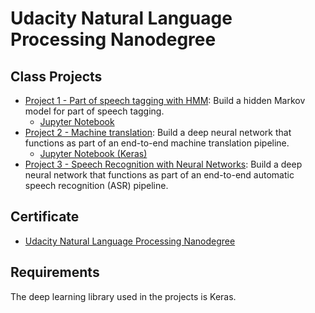 # Udacity Natural Language Processing Nanodegree
## Class Projects
* [Project 1 - Part of speech tagging with HMM](https://github.com/vgkortsas/Online_courses/tree/master/Udacity_Natural_Language_Processing_Nanodegree/Part_of_speech_tagging_with_HMM): Build a hidden Markov model for part of speech tagging.
     * [Jupyter Notebook](https://nbviewer.jupyter.org/github/vgkortsas/Online_courses/blob/master/Udacity_Natural_Language_Processing_Nanodegree/Part_of_speech_tagging_with_HMM/HMM%20Tagger.ipynb)
* [Project 2 - Machine translation](https://github.com/vgkortsas/Online_courses/tree/master/Udacity_Natural_Language_Processing_Nanodegree/Machine_translation): Build a deep neural network that functions as part of an end-to-end machine translation pipeline.
     * [Jupyter Notebook (Keras)](https://nbviewer.jupyter.org/github/vgkortsas/Online_courses/blob/master/Udacity_Natural_Language_Processing_Nanodegree/Machine_translation/machine_translation.ipynb)
* [Project 3 - Speech Recognition with Neural Networks](https://github.com/vgkortsas/Online_courses/tree/master/Udacity_Natural_Language_Processing_Nanodegree/Speech_Recognition_with_Neural_Networks): Build a deep neural network that functions as part of an end-to-end automatic speech recognition (ASR) pipeline.
## Certificate
* [Udacity Natural Language Processing Nanodegree](https://github.com/vgkortsas/Online_courses/blob/master/Certificates/Udacity%20NLP%20graduation%20certificate.pdf)
## Requirements
The deep learning library used in the projects is Keras.